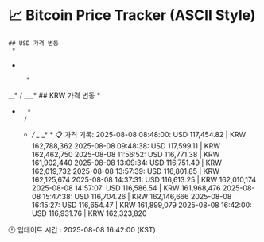 # 📈 Bitcoin Price Tracker (ASCII Style)
    ## USD 가격 변동 
     *        
*         
          
          
          
         *
  __*   / 
     ___* 
    ## KRW 가격 변동
    *         
          
          
 *        
         *
        / 
    *  */ 
  _* _* * 
    📋 가격 기록:
    2025-08-08 08:48:00: USD 117,454.82 | KRW 162,788,362
2025-08-08 09:48:38: USD 117,599.11 | KRW 162,462,750
2025-08-08 11:56:52: USD 116,771.38 | KRW 161,902,440
2025-08-08 13:09:34: USD 116,751.49 | KRW 162,019,732
2025-08-08 13:57:39: USD 116,801.85 | KRW 162,125,674
2025-08-08 14:37:31: USD 116,613.25 | KRW 162,010,174
2025-08-08 14:57:07: USD 116,586.54 | KRW 161,968,476
2025-08-08 15:47:38: USD 116,704.26 | KRW 162,146,666
2025-08-08 16:15:27: USD 116,654.47 | KRW 161,899,079
2025-08-08 16:42:00: USD 116,931.76 | KRW 162,323,820
    
🕐 업데이트 시간 : 2025-08-08 16:42:00 (KST)
